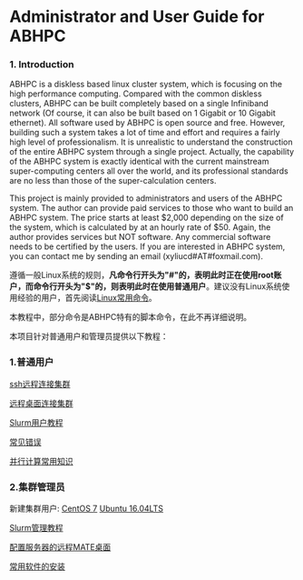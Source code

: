 # Administrator and User Guide for ABHPC

### 1. Introduction

ABHPC is a diskless based linux cluster system, which is focusing on the high performance computing. Compared with the common diskless clusters, ABHPC can be built completely based on a single Infiniband network (Of course, it can also be built based on 1 Gigabit or 10 Gigabit ethernet). All software used by ABHPC is open source and free. However, building such a system takes a lot of time and effort and requires a fairly high level of professionalism. It is unrealistic to understand the construction of the entire ABHPC system through a single project. Actually, the capability of the ABHPC system is exactly identical with the current mainstream super-computing centers all over the world, and its professional standards are no less than those of the super-calculation centers.

This project is mainly provided to administrators and users of the ABHPC system. The author can provide paid services to those who want to build an ABHPC system. The price starts at least $2,000 depending on the size of the system, which is calculated by at an hourly rate of $50. Again, the author provides services but NOT software. Any commercial software needs to be certified by the users. If you are interested in ABHPC system, you can contact me by sending an email (xyliucd#AT#foxmail.com).

遵循一般Linux系统的规则，**凡命令行开头为"#"的，表明此时正在使用root账户，而命令行开头为"$"的，则表明此时在使用普通用户**。建议没有Linux系统使用经验的用户，首先阅读[Linux常用命令](User/Linux常用命令.md)。

本教程中，部分命令是ABHPC特有的脚本命令，在此不再详细说明。

本项目针对普通用户和管理员提供以下教程：

### 1.普通用户

[ssh远程连接集群](User/ssh远程连接集群.md)

[远程桌面连接集群](User/使用x2go连接Ubuntu远程桌面.md)

[Slurm用户教程](User/Slurm用户教程.md)

[常见错误](User/常见错误.md)

[并行计算常用知识](并行计算常用知识)

### 2.集群管理员

新建集群用户: [CentOS 7](Admin/CentOS_7/新建集群用户.md)     [Ubuntu 16.04LTS](Admin/Ubuntu_16.04/新建集群用户.md)

[Slurm管理教程](Admin/Slurm管理教程.md)

[配置服务器的远程MATE桌面](Admin/配置服务器的远程MATE桌面.md)

[常用软件的安装](常用软件的安装)
